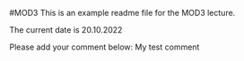 #MOD3
This is an example readme file for the MOD3 lecture.

The current date is 20.10.2022

Please add your comment below:
My test comment
